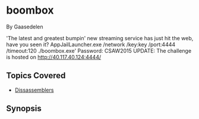 # boombox


By Gaasedelen



'The latest and greatest bumpin' new streaming service has just hit the web, have you seen it?
AppJailLauncher.exe /network /key:key /port:4444 /timeout:120 ./boombox.exe'
Password: CSAW2015
UPDATE: The challenge is hosted on <http://40.117.40.124:4444/>
## Topics Covered

- [Dissassemblers](/reverse-engineering/what-are-disassemblers/)
## Synopsis

